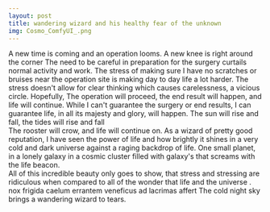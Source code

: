 ```yaml
---
layout: post
title: wandering wizard and his healthy fear of the unknown
img: Cosmo_ComfyUI_.png
---
```


A new time is coming and an operation looms. A new knee is right around the corner
The need to be careful in preparation for the surgery curtails normal activity and work.
The stress of making sure I have no scratches or bruises near the operation site is making day to day life a lot harder.
The stress doesn't allow for clear thinking which causes carelessness, a vicious circle. 
Hopefully, 
The operation will proceed, the end result will happen, and life will continue.
While I can't guarantee the surgery or end results, I can guarantee life,
in all its majesty and glory, will happen. 
The sun will rise and fall, the tides will rise and fall  
The rooster will crow, and life will continue on.
As a wizard of pretty good reputation, I have seen the power of life and how brightly it shines in a very cold and dark universe against a raging backdrop of life.
One small planet, in a lonely galaxy in a cosmic cluster filled with galaxy's 
that screams with the life beacon.  
All of this incredible beauty only goes to show,
that stress and stressing are ridiculous when compared to all of the wonder that life and the universe .
 nox frigida caelum errantem veneficus ad lacrimas affert
The cold night sky brings a wandering wizard to tears.
